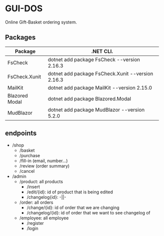 # GUI-DOS
Online Gift-Basket ordering system.

## Packages
|Package     |.NET CLI.                          |
|------------|-----------------------------------|
|FsCheck|dotnet add package FsCheck --version 2.16.3|
|FsCheck.Xunit|dotnet add package FsCheck.Xunit --version 2.16.3      |
|MailKit|dotnet add package MailKit --version 2.15.0|
|Blazored Modal|dotnet add package Blazored.Modal|
|MudBlazor|dotnet add package MudBlazor --version 5.2.0|

## endpoints
- /shop
    - /basket
    - /purchase
    - /fill-in (email, number...)
    - /review  (order summary)
    - /cancel
- /admin
    - /product: all products
        - /insert
        - /edit/{id}: id of product that is being edited
        - /changelog{id}: -||-
    - /order: all orders
        - /change/{id}: id of order that we are changing
        - /changelog/{id}: id of order that we want to see changelog of
    - /employee: all employee
        - /register
        - /login
